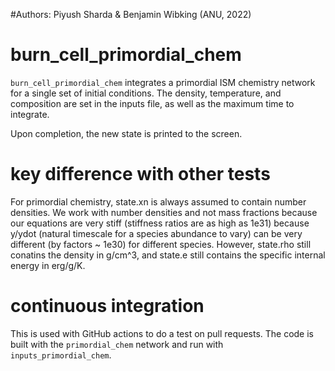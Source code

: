 #Authors: Piyush Sharda & Benjamin Wibking (ANU, 2022)

# burn_cell_primordial_chem

`burn_cell_primordial_chem` integrates a primordial ISM chemistry network 
 for a single set of initial conditions.  The density, temperature, and composition 
 are set in the inputs file, as well as the maximum time to integrate.

 Upon completion, the new state is printed to the screen.

# key difference with other tests

  For primordial chemistry, state.xn is always assumed to contain
  number densities. We work with number densities and not mass fractions
  because our equations are very stiff (stiffness ratios are as high as 1e31)
  because y/ydot (natural timescale for a species abundance to vary) can be 
  very different (by factors ~ 1e30) for different species.
  However, state.rho still conatins the density in g/cm^3, and state.e 
  still contains the specific internal energy in erg/g/K.

# continuous integration

This is used with GitHub actions to do a test on pull requests.  The
code is built with the `primordial_chem` network and run with `inputs_primordial_chem`.
